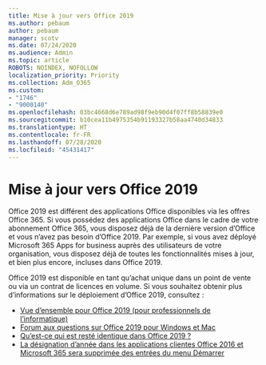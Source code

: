 ```yaml
---
title: Mise à jour vers Office 2019
ms.author: pebaum
author: pebaum
manager: scotv
ms.date: 07/24/2020
ms.audience: Admin
ms.topic: article
ROBOTS: NOINDEX, NOFOLLOW
localization_priority: Priority
ms.collection: Adm_O365
ms.custom:
- "1746"
- "9000140"
ms.openlocfilehash: 03bc4668d6e789ad98f9eb90d4f07ff8b58839e0
ms.sourcegitcommit: b10cea11b4975354b91193327b58aa4740d34833
ms.translationtype: HT
ms.contentlocale: fr-FR
ms.lasthandoff: 07/28/2020
ms.locfileid: "45431417"
---
```

# <a name="update-to-office-2019"></a>Mise à jour vers Office 2019

Office 2019 est différent des applications Office disponibles via les offres Office 365. Si vous possédez des applications Office dans le cadre de votre abonnement Office 365, vous disposez déjà de la dernière version d’Office et vous n’avez pas besoin d’Office 2019. Par exemple, si vous avez déployé Microsoft 365 Apps for business auprès des utilisateurs de votre organisation, vous disposez déjà de toutes les fonctionnalités mises à jour, et bien plus encore, incluses dans Office 2019.

Office 2019 est disponible en tant qu’achat unique dans un point de vente ou via un contrat de licences en volume. Si vous souhaitez obtenir plus d’informations sur le déploiement d’Office 2019, consultez :  

- [Vue d’ensemble pour Office 2019 (pour professionnels de l’informatique)](https://docs.microsoft.com/deployoffice/office2019/overview)  
- [Forum aux questions sur Office 2019 pour Windows et Mac](https://support.microsoft.com/help/4133312)  
- [Qu’est-ce qui est resté identique dans Office 2019 ?](https://docs.microsoft.com/deployoffice/office2019/overview#whats-stayed-the-same-in-office-2019)  
- [La désignation d’année dans les applications clientes Office 2016 et Microsoft 365 sera supprimée des entrées du menu Démarrer](https://support.office.com/article/8fe5e052-76d2-49de-af30-2e84ed3da907?wt.mc_id=Alchemy_ClientDIA)